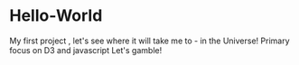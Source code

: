 # Hello-World
My first project , let's see where it will take me to - in the Universe!
Primary focus on D3 and javascript
Let's gamble!

